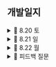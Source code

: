 ## 개발일지

<details>
   <summary> 🍎 8.20 토</summary>
    
https://user-images.githubusercontent.com/108191001/185752099-8c16169c-60e7-4b61-9308-387ad5f228b4.mov

<img width="338" alt="스크린샷 2022-08-23 오후 6 11 32" src="https://user-images.githubusercontent.com/108191001/186120102-bf6085a5-32c7-4235-b730-f089ad089096.png">

    최종 목표: 홈 화면 구현 끝내기
    
    ☑️ 완료 
        - 카테고리 컬렉션 뷰 구현 완료
        - 배너 부분 구현 완료
        - tabman 이용하여 추천상품 탭, 추천상품 안에 컬렉션 뷰 구현 완료
        - tabman 이용하여 브랜드 탭 구현 완료
    
    ❌ 미해결
        - 배너 부분 자체는 구현 완료하였으나 navigation bar 부분과 어떻게 연결해야 할지 모르겠음 ➡️ 완료
        - 이때 스크롤 시 navigation bar custom 필요
        - 카테고리 컬렉션 뷰 밑 indicator 고민
        - sticky header
    
    🤔 느낀점
        - 시간 분배를 잘해야 할 듯하다. 구현해야 할 UI가 겁나 많다.
        - 뭔가 부담감에 자꾸 고민하는 시간이 길어지는 것 같다.
        - 오늘도 목표한 것의 50퍼센트를 겨우 한 것 같다.
        - 어려운 부분은 일단 기록해 두고 할 수 있는 것부터 해치우자.
  
</details>

<details>
   <summary> 🍎 8.21 일</summary>

https://user-images.githubusercontent.com/108191001/185796249-6cd5d69f-b211-468f-863a-27c3086c5ff0.mov

    최종 목표: 상품 상세 화면, 등록 화면, 검색 화면 UI구현 완료하기
    
    ☑️ 완료
      - 상품 선택 시 나오는 디테일 화면
      - 검색 화면 
      - 등록 화면 (디테일 부족)
        
    
    ❌ 미해결
      - 등록 화면 디테일 부족 ➡️ 완료
      - tab bar에서 등록 버튼 누를 시 modal 형식으로 나오는데 이를 구현하는 방법
   
</details>

<details>
   <summary> 🍎 8.22 월 </summary>
   
https://user-images.githubusercontent.com/108191001/185931317-7506625c-7a28-4382-b2c5-c1b5f8180f00.mov

    최종 목표: 등록 화면 디테일, 홈 화면 배너
    
    ☑️ 완료
      - 등록 화면 디테일 부분(태그 부분 제외)
      - 배너 화면
      - 스크롤 시 내비게이션 화면 커스텀
        
    
    ❌ 미해결
      - collectionView 밑 horizontal indicator 부분 구현
      - 검색 화면은 push 되어 나오는 것처럼, 등록 화면은 modal 처럼 나옴 -> 구현 방법?
      - 옵션 선택 화면 디테일
   
</details>

<details>
   <summary> 🍏 피드백 질문 </summary>

https://user-images.githubusercontent.com/108191001/185930775-6359950e-c531-4d45-a70d-c270443a37ca.MP4

   1. tab bar의 검색 탭할 시 push 뷰컨으로 보임
   2. tab bar의 등록 버튼 탭할 시 modal present 형식으로 보임
   3. collectionView 밑의 indicator 구현 방식
   4. tab man 이용할 때, conainer view 사용 시 각 탭의 크기는 항상 같은가용?? (홈 화면의 추천상품 - 브랜드)
   5. tableView나 collectionView 크기에 따라 scrollView가 변하게 하고 싶다면...? (My 화면 판매중 - 예약중 - 판매 완료 부분) - 4번 관련
   6. navigation bar uiview로 커스텀 storyboard
   7. 등록 화면 - 옵션 선택 화면 segmented control
   
</details>
